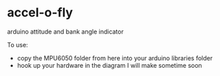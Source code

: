 accel-o-fly
===========

arduino attitude and bank angle indicator

To use:
- copy the MPU6050 folder from here into your arduino libraries folder
- hook up your hardware in the diagram I will make sometime soon
